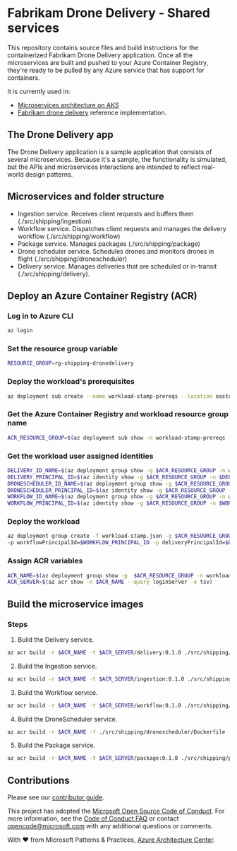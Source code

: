 # Fabrikam Drone Delivery - Shared services

This repository contains source files and build instructions for the containerized Fabrikam Drone Delivery application. Once all the microservices are built and pushed to your Azure Container Registry, they're ready to be pulled by any Azure service that has support for containers.

It is currently used in:
* [Microservices architecture on AKS](https://github.com/mspnp/microservices-reference-implementation)
* [Fabrikam drone delivery](https://github.com/mspnp/aks-fabrikam-dronedelivery) reference implementation.

## The Drone Delivery app

The Drone Delivery application is a sample application that consists of several microservices. Because it's a sample, the functionality is simulated, but the APIs and microservices interactions are intended to reflect real-world design patterns.

## Microservices and folder structure

- Ingestion service. Receives client requests and buffers them  (./src/shipping/ingestion)
- Workflow service. Dispatches client requests and manages the delivery workflow (./src/shipping/workflow)
- Package service. Manages packages (./src/shipping/package)
- Drone scheduler service. Schedules drones and monitors drones in flight (./src/shipping/dronescheduler)
- Delivery service. Manages deliveries that are scheduled or in-transit (./src/shipping/delivery).

## Deploy an Azure Container Registry (ACR)

### Log in to Azure CLI

```bash
az login
```

### Set the resource group variable

```bash
RESOURCE_GROUP=rg-shipping-dronedelivery
```

### Deploy the workload's prerequisites

```bash
az deployment sub create --name workload-stamp-prereqs --location eastus --template-file workload-stamp-prereqs.json --parameters resourceGroupName=$RESOURCE_GROUP resourceGroupLocation=eastus
```

### Get the Azure Container Registry and workload resource group name

```bash
ACR_RESOURCE_GROUP=$(az deployment sub show -n workload-stamp-prereqs --query properties.outputs.acrResourceGroupName.value -o tsv)
```

### Get the workload user assigned identities

```bash
DELIVERY_ID_NAME=$(az deployment group show -g $ACR_RESOURCE_GROUP -n workload-stamp-prereqs-dep --query properties.outputs.deliveryIdName.value -o tsv) && \
DELIVERY_PRINCIPAL_ID=$(az identity show -g $ACR_RESOURCE_GROUP -n $DELIVERY_ID_NAME --query principalId -o tsv) && \
DRONESCHEDULER_ID_NAME=$(az deployment group show -g $ACR_RESOURCE_GROUP -n workload-stamp-prereqs-dep --query properties.outputs.droneSchedulerIdName.value -o tsv) && \
DRONESCHEDULER_PRINCIPAL_ID=$(az identity show -g $ACR_RESOURCE_GROUP -n $DRONESCHEDULER_ID_NAME --query principalId -o tsv) && \
WORKFLOW_ID_NAME=$(az deployment group show -g $ACR_RESOURCE_GROUP -n workload-stamp-prereqs-dep --query properties.outputs.workflowIdName.value -o tsv) && \
WORKFLOW_PRINCIPAL_ID=$(az identity show -g $ACR_RESOURCE_GROUP -n $WORKFLOW_ID_NAME --query principalId -o tsv)

```

### Deploy the workload

```bash
az deployment group create -f workload-stamp.json -g $ACR_RESOURCE_GROUP -p droneSchedulerPrincipalId=$DRONESCHEDULER_PRINCIPAL_ID \
-p workflowPrincipalId=$WORKFLOW_PRINCIPAL_ID -p deliveryPrincipalId=$DELIVERY_PRINCIPAL_ID
```

### Assign ACR variables

```bash
ACR_NAME=$(az deployment group show -g  $ACR_RESOURCE_GROUP -n workload-stamp --query properties.outputs.acrName.value -o tsv)
ACR_SERVER=$(az acr show -n $ACR_NAME --query loginServer -o tsv)
```

## Build the microservice images

### Steps

1. Build the Delivery service.

```bash
az acr build -r $ACR_NAME -t $ACR_SERVER/delivery:0.1.0 ./src/shipping/delivery/.
```

2. Build the Ingestion service.

```bash
az acr build -r $ACR_NAME -t $ACR_SERVER/ingestion:0.1.0 ./src/shipping/ingestion/.
```

3. Build the Workflow service.

```bash
az acr build -r $ACR_NAME -t $ACR_SERVER/workflow:0.1.0 ./src/shipping/workflow/.
```

4. Build the DroneScheduler service.

```bash
az acr build -r $ACR_NAME -f ./src/shipping/dronescheduler/Dockerfile -t $ACR_SERVER/dronescheduler:0.1.0 ./src/shipping/.
```

5. Build the Package service.

```bash
az acr build -r $ACR_NAME -t $ACR_SERVER/package:0.1.0 ./src/shipping/package/.
```

## Contributions

Please see our [contributor guide](./CONTRIBUTING.md).

This project has adopted the [Microsoft Open Source Code of Conduct](https://opensource.microsoft.com/codeofconduct/). For more information, see the [Code of Conduct FAQ](https://opensource.microsoft.com/codeofconduct/faq/) or contact <opencode@microsoft.com> with any additional questions or comments.

With :heart: from Microsoft Patterns & Practices, [Azure Architecture Center](https://aka.ms/architecture).
